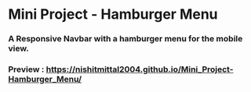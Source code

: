 # Mini Project - Hamburger Menu
### A Responsive Navbar with a hamburger menu for the mobile view.
### Preview : https://nishitmittal2004.github.io/Mini_Project-Hamburger_Menu/
